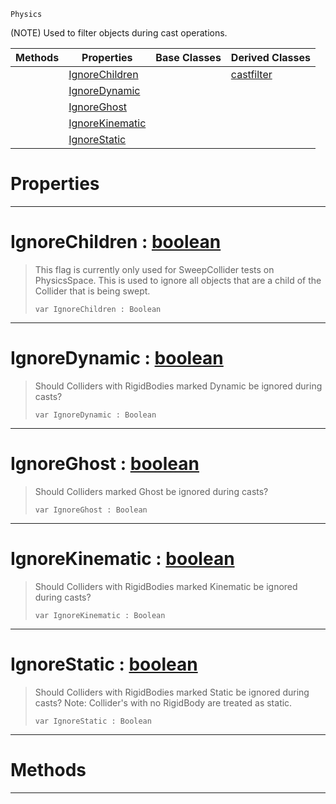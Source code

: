  `Physics`

(NOTE) Used to filter objects during cast operations.

|Methods|Properties|Base Classes|Derived Classes|
|---|---|---|---|
| |[ IgnoreChildren](https://github.com/PlasmaEngine/PlasmaDocs/tree/master/docs/C%2B%2B/code_reference/class_reference/basecastfilter.markdown#ignorechildren-plasma-engi)| |[castfilter](https://github.com/PlasmaEngine/PlasmaDocs/tree/master/docs/C%2B%2B/code_reference/class_reference/castfilter.markdown)|
| |[ IgnoreDynamic](https://github.com/PlasmaEngine/PlasmaDocs/tree/master/docs/C%2B%2B/code_reference/class_reference/basecastfilter.markdown#ignoredynamic-plasma-engin)| | |
| |[ IgnoreGhost](https://github.com/PlasmaEngine/PlasmaDocs/tree/master/docs/C%2B%2B/code_reference/class_reference/basecastfilter.markdown#ignoreghost-plasma-engine)| | |
| |[ IgnoreKinematic](https://github.com/PlasmaEngine/PlasmaDocs/tree/master/docs/C%2B%2B/code_reference/class_reference/basecastfilter.markdown#ignorekinematic-plasma-eng)| | |
| |[ IgnoreStatic](https://github.com/PlasmaEngine/PlasmaDocs/tree/master/docs/C%2B%2B/code_reference/class_reference/basecastfilter.markdown#ignorestatic-plasma-engine)| | |


 #  Properties


---  
 #  IgnoreChildren : [boolean](https://github.com/PlasmaEngine/PlasmaDocs/tree/master/docs/C%2B%2B/code_reference/lightning_base_types/boolean.markdown)

> This flag is currently only used for SweepCollider tests on PhysicsSpace. This is used to ignore all objects that are a child of the Collider that is being swept.
> ``` lang=cpp, name=Lightning
> var IgnoreChildren : Boolean


---  
 #  IgnoreDynamic : [boolean](https://github.com/PlasmaEngine/PlasmaDocs/tree/master/docs/C%2B%2B/code_reference/lightning_base_types/boolean.markdown)

> Should Colliders with RigidBodies marked Dynamic be ignored during casts?
> ``` lang=cpp, name=Lightning
> var IgnoreDynamic : Boolean


---  
 #  IgnoreGhost : [boolean](https://github.com/PlasmaEngine/PlasmaDocs/tree/master/docs/C%2B%2B/code_reference/lightning_base_types/boolean.markdown)

> Should Colliders marked Ghost be ignored during casts?
> ``` lang=cpp, name=Lightning
> var IgnoreGhost : Boolean


---  
 #  IgnoreKinematic : [boolean](https://github.com/PlasmaEngine/PlasmaDocs/tree/master/docs/C%2B%2B/code_reference/lightning_base_types/boolean.markdown)

> Should Colliders with RigidBodies marked Kinematic be ignored during casts?
> ``` lang=cpp, name=Lightning
> var IgnoreKinematic : Boolean


---  
 #  IgnoreStatic : [boolean](https://github.com/PlasmaEngine/PlasmaDocs/tree/master/docs/C%2B%2B/code_reference/lightning_base_types/boolean.markdown)

> Should Colliders with RigidBodies marked Static be ignored during casts? Note: Collider's with no RigidBody are treated as static.
> ``` lang=cpp, name=Lightning
> var IgnoreStatic : Boolean


---  
 #  Methods


---  
 

 